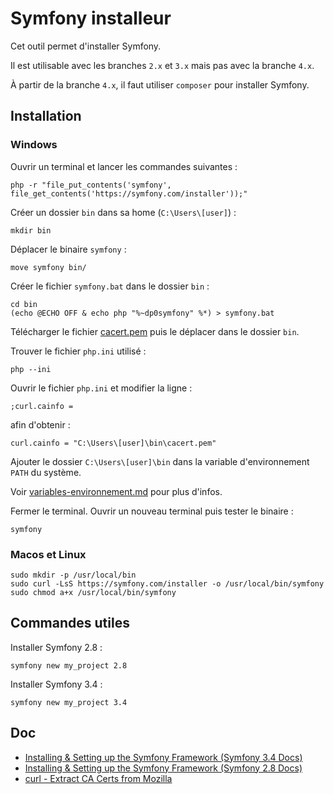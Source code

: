 # Symfony installeur

Cet outil permet d'installer Symfony.

Il est utilisable avec les branches `2.x` et `3.x` mais pas avec la branche `4.x`.

À partir de la branche `4.x`, il faut utiliser `composer` pour installer Symfony.

## Installation

### Windows

Ouvrir un terminal et lancer les commandes suivantes :

    php -r "file_put_contents('symfony', file_get_contents('https://symfony.com/installer'));"

Créer un dossier `bin` dans sa home (`C:\Users\[user]`) :

    mkdir bin

Déplacer le binaire `symfony` :

    move symfony bin/

Créer le fichier `symfony.bat` dans le dossier `bin` :

    cd bin
    (echo @ECHO OFF & echo php "%~dp0symfony" %*) > symfony.bat

Télécharger le fichier [cacert.pem](https://curl.haxx.se/ca/cacert.pem) puis le déplacer dans le dossier `bin`.

Trouver le fichier `php.ini` utilisé :

    php --ini

Ouvrir le fichier `php.ini` et modifier la ligne :

    ;curl.cainfo =

afin d'obtenir :

    curl.cainfo = "C:\Users\[user]\bin\cacert.pem"

Ajouter le dossier `C:\Users\[user]\bin` dans la variable d'environnement `PATH` du système.

Voir [variables-environnement.md](variables-environnement.md) pour plus d'infos.

Fermer le terminal. Ouvrir un nouveau terminal puis tester le binaire :

    symfony

### Macos et Linux

    sudo mkdir -p /usr/local/bin
    sudo curl -LsS https://symfony.com/installer -o /usr/local/bin/symfony
    sudo chmod a+x /usr/local/bin/symfony

## Commandes utiles

Installer Symfony 2.8 :

    symfony new my_project 2.8

Installer Symfony 3.4 :

    symfony new my_project 3.4

## Doc

- [Installing & Setting up the Symfony Framework (Symfony 3.4 Docs)](http://symfony.com/doc/3.4/setup.html)
- [Installing & Setting up the Symfony Framework (Symfony 2.8 Docs)](https://symfony.com/doc/2.8/setup.html)
- [curl - Extract CA Certs from Mozilla](https://curl.haxx.se/docs/caextract.html)
